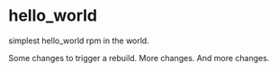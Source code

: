 # hello_world
simplest hello_world rpm in the world.

Some changes to trigger a rebuild.
More changes.
And more changes.
